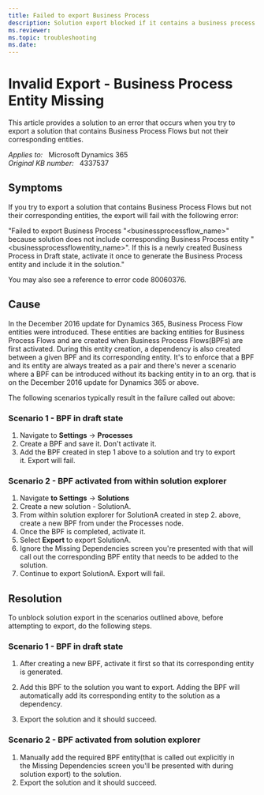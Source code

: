 ```yaml
---
title: Failed to export Business Process
description: Solution export blocked if it contains a business process flow but not its corresponding entity.
ms.reviewer: 
ms.topic: troubleshooting
ms.date: 
---
```

# Invalid Export - Business Process Entity Missing

This article provides a solution to an error that occurs when you try to export a solution that contains Business Process Flows but not their corresponding entities.

_Applies to:_ &nbsp; Microsoft Dynamics 365  
_Original KB number:_ &nbsp; 4337537

## Symptoms

If you try to export a solution that contains Business Process Flows but not their corresponding entities, the export will fail with the following error:

"Failed to export Business Process "\<businessprocessflow_name>" because solution does not include corresponding Business Process entity "\<businessprocessflowentity_name>". If this is a newly created Business Process in Draft state, activate it once to generate the Business Process entity and include it in the solution."

You may also see a reference to error code 80060376.

## Cause

In the December 2016 update for Dynamics 365, Business Process Flow entities were introduced. These entities are backing entities for Business Process Flows and are created when Business Process Flows(BPFs) are first activated. During this entity creation, a dependency is also created between a given BPF and its corresponding entity. It's to enforce that a BPF and its entity are always treated as a pair and there's never a scenario where a BPF can be introduced without its backing entity in to an org. that is on the December 2016 update for Dynamics 365 or above.

The following scenarios typically result in the failure called out above:

### Scenario 1 - BPF in draft state

1. Navigate to **Settings** -> **Processes**
1. Create a BPF and save it. Don't activate it.
1. Add the BPF created in step 1 above to a solution and try to export it. Export will fail.

### Scenario 2 - BPF activated from within solution explorer

1. Navigate **to Settings** -> **Solutions**
1. Create a new solution - SolutionA.
1. From within solution explorer for SolutionA created in step 2. above, create a new BPF from under the Processes node.  
1. Once the BPF is completed, activate it.  
1. Select **Export** to export SolutionA.  
1. Ignore the Missing Dependencies screen you're presented with that will call out the corresponding BPF entity that needs to be added to the solution.  
1. Continue to export SolutionA. Export will fail.

## Resolution

To unblock solution export in the scenarios outlined above, before attempting to export, do the following steps.

### Scenario 1 - BPF in draft state

1. After creating a new BPF, activate it first so that its corresponding entity is generated.

1. Add this BPF to the solution you want to export. Adding the BPF will automatically add its corresponding entity to the solution as a dependency.

1. Export the solution and it should succeed.

### Scenario 2 - BPF activated from solution explorer

1. Manually add the required BPF entity(that is called out explicitly in the Missing Dependencies screen you'll be presented with during solution export) to the solution.
1. Export the solution and it should succeed.
